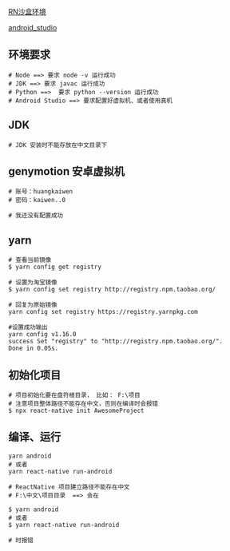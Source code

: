 [RN沙盒环境]( https://snack.expo.io/)

[android_studio]( https://developer.android.google.cn/studio)



## 环境要求

```shell
# Node ==> 要求 node -v 运行成功
# JDK ==> 要求 javac 运行成功
# Python ==>  要求 python --version 运行成功
# Android Studio ==> 要求配置好虚拟机、或者使用真机
```





## JDK

```shell
# JDK 安装时不能存放在中文目录下
```



## genymotion 安卓虚拟机

```shell
# 账号：huangkaiwen
# 密码：kaiwen..0

# 我还没有配置成功 
```





## yarn

```shell
# 查看当前镜像
$ yarn config get registry

# 设置为淘宝镜像
$ yarn config set registry http://registry.npm.taobao.org/

# 回复为原始镜像
yarn config set registry https://registry.yarnpkg.com

#设置成功输出
yarn config v1.16.0
success Set "registry" to "http://registry.npm.taobao.org/".
Done in 0.05s.
```





## 初始化项目

```shell
# 项目初始化要在盘符根目录， 比如： F:\项目
# 注意项目整体路径不能存在中文，否则在编译时会报错
$ npx react-native init AwesomeProject
```



## 编译、运行

```shell
yarn android
# 或者
yarn react-native run-android
```

```shell
# ReactNative 项目建立路径不能存在中文
# F:\中文\项目目录  ==> 会在 

$ yarn android
# 或者
$ yarn react-native run-android

# 时报错
```

